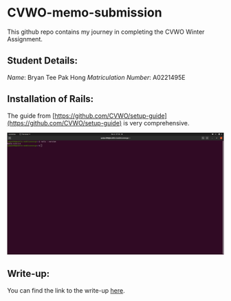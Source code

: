 # CVWO-memo-submission
This github repo contains my journey in completing the CVWO Winter Assignment.

## Student Details:

*Name*: Bryan Tee Pak Hong
*Matriculation Number*: A0221495E

## Installation of Rails:
The guide from [https://github.com/CVWO/setup-guide](https://github.com/CVWO/setup-guide) is very comprehensive.

![Rails installed Successfully!](/images/rails_installed.png "Rails installed Successfully!")

## Write-up:
You can find the link to the write-up [here](/docs/writeup.pdf).
